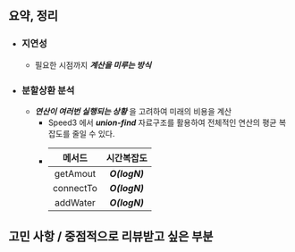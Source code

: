 ## 요약, 정리 
  - ### 지연성
    - 필요한 시점까지 ***계산을 미루는 방식***
    
  - ### 분할상환 분석
    - ***연산이 여러번 실행되는 상황*** 을 고려하여 미래의 비용을 계산  
      - Speed3 에서 ***union-find*** 자료구조를 활용하여 전체적인 연산의 평균 복잡도를 줄일 수 있다.
      - |메서드|     시간복잡도     |
        |:-------------:|:---:|
        |getAmout| ***O(logN)*** |
        |connectTo| ***O(logN)*** |
        |addWater| ***O(logN)*** |
    
## 고민 사항 / 중점적으로 리뷰받고 싶은 부분

_<!-- 함께 고민해주었으면 하는 부분 -->_
